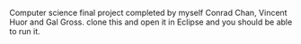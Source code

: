 Computer science final project completed by myself Conrad Chan, Vincent Huor and Gal Gross.
clone this and open it in Eclipse and you should be able to run it.
